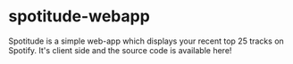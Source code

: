 # spotitude-webapp

Spotitude is a simple web-app which displays your recent top 25 tracks on Spotify. It's client side and the source code is available here!
